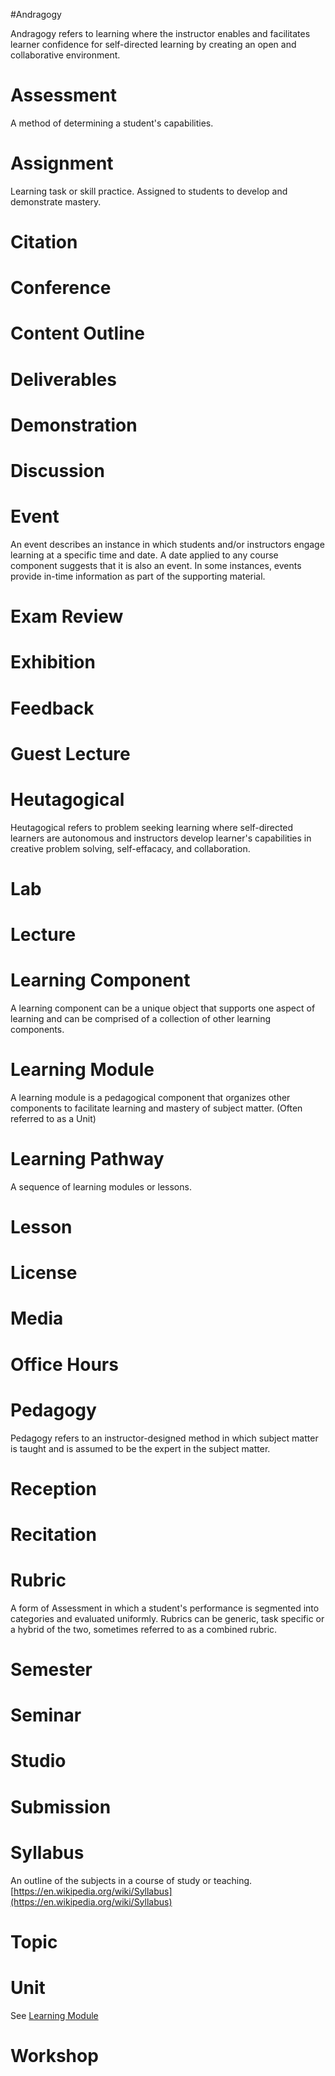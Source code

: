 #Andragogy 

Andragogy refers to learning where the instructor enables and facilitates learner confidence for self-directed learning by creating an open and collaborative environment.

# Assessment

A method of determining a student's capabilities.

# Assignment

Learning task or skill practice. Assigned to students to develop and demonstrate mastery.

# Citation

# Conference

# Content Outline

# Deliverables

# Demonstration

# Discussion

# Event

An event describes an instance in which students and/or instructors engage learning at a specific time and date. A date applied to any course component suggests that it is also an event. In some instances, events provide in-time information as part of the supporting material.

# Exam Review

# Exhibition

# Feedback

# Guest Lecture

# Heutagogical

Heutagogical refers to problem seeking learning where self-directed learners are autonomous and instructors develop learner's capabilities in creative problem solving, self-effacacy, and collaboration.

# Lab

# Lecture

# Learning Component

A learning component can be a unique object that supports one aspect of learning and can be comprised of a collection of other learning components.

# Learning Module

A learning module is a pedagogical component that organizes other components to facilitate learning and mastery of subject matter. (Often referred to as a Unit)

# Learning Pathway

A sequence of learning modules or lessons.

# Lesson

# License

# Media

# Office Hours

# Pedagogy

Pedagogy refers to an instructor-designed method in which subject matter is taught and is assumed to be the expert in the subject matter.

# Reception

# Recitation

# Rubric

A form of Assessment in which a student's performance is segmented into categories and evaluated uniformly. Rubrics can be generic, task specific or a hybrid of the two, sometimes referred to as a combined rubric.

# Semester

# Seminar

# Studio

# Submission

# Syllabus

An outline of the subjects in a course of study or teaching. [https://en.wikipedia.org/wiki/Syllabus](https://en.wikipedia.org/wiki/Syllabus)

# Topic

# Unit 

See [Learning Module](#learning-module)

# Workshop